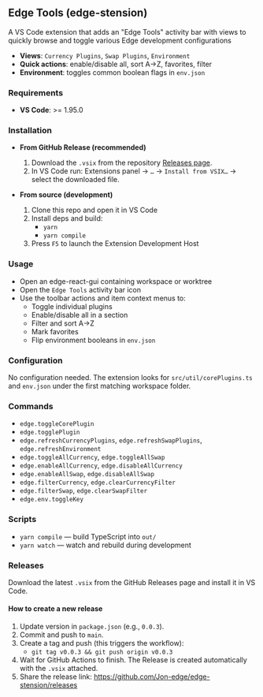 ## Edge Tools (edge-stension)

A VS Code extension that adds an "Edge Tools" activity bar with views to quickly browse and toggle various Edge development configurations

- **Views**: `Currency Plugins`, `Swap Plugins`, `Environment`
- **Quick actions**: enable/disable all, sort A→Z, favorites, filter
- **Environment**: toggles common boolean flags in `env.json`

### Requirements
- **VS Code**: >= 1.95.0

### Installation
- **From GitHub Release (recommended)**
  1. Download the `.vsix` from the repository [Releases page](https://github.com/Jon-edge/edge-stension/releases).
  2. In VS Code run: Extensions panel → `…` → `Install from VSIX…` → select the downloaded file.

- **From source (development)**
  1. Clone this repo and open it in VS Code
  2. Install deps and build:
     - `yarn`
     - `yarn compile`
  3. Press `F5` to launch the Extension Development Host

### Usage
- Open an edge-react-gui containing workspace or worktree
- Open the `Edge Tools` activity bar icon
- Use the toolbar actions and item context menus to:
  - Toggle individual plugins
  - Enable/disable all in a section
  - Filter and sort A→Z
  - Mark favorites
  - Flip environment booleans in `env.json`

### Configuration
No configuration needed. The extension looks for `src/util/corePlugins.ts` and `env.json` under the first matching workspace folder.

### Commands
- `edge.toggleCorePlugin`
- `edge.togglePlugin`
- `edge.refreshCurrencyPlugins`, `edge.refreshSwapPlugins`, `edge.refreshEnvironment`
- `edge.toggleAllCurrency`, `edge.toggleAllSwap`
- `edge.enableAllCurrency`, `edge.disableAllCurrency`
- `edge.enableAllSwap`, `edge.disableAllSwap`
- `edge.filterCurrency`, `edge.clearCurrencyFilter`
- `edge.filterSwap`, `edge.clearSwapFilter`
- `edge.env.toggleKey`

### Scripts
- `yarn compile` — build TypeScript into `out/`
- `yarn watch` — watch and rebuild during development

### Releases
Download the latest `.vsix` from the GitHub Releases page and install it in VS Code.

#### How to create a new release
1. Update version in `package.json` (e.g., `0.0.3`).
2. Commit and push to `main`.
3. Create a tag and push (this triggers the workflow):
   - `git tag v0.0.3 && git push origin v0.0.3`
4. Wait for GitHub Actions to finish. The Release is created automatically with the `.vsix` attached.
5. Share the release link: https://github.com/Jon-edge/edge-stension/releases

